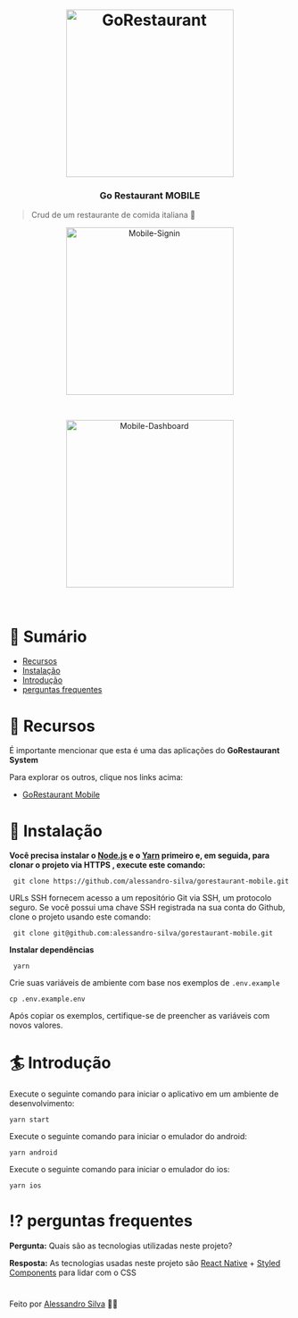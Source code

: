 <h1 align="center">
  <img alt="GoRestaurant" title="GoRestaurant" src="https://user-images.githubusercontent.com/54153011/91764365-2d474c80-eba5-11ea-94dc-59f557cab3b0.png" width="300px" />
</h1>

<h3 align="center">
  Go Restaurant MOBILE
</h3>

> Crud de um restaurante de comida italiana :fried_shrimp:

<p align="center">
  <img align="center" src="https://user-images.githubusercontent.com/54153011/91766442-97152580-eba8-11ea-9b58-b1ebd041ac22.png" alt="Mobile-Signin" height="300" border="0">
</p>
<br>
<p align="center">
  <img align="center" src="https://user-images.githubusercontent.com/54153011/91766607-d8a5d080-eba8-11ea-993b-e4d300ecca70.png" alt="Mobile-Dashboard" height="300" border="0">
</p>
<br>

# :scroll: Sumário

* [Recursos](#dart-recursos)
* [Instalação](#wrench-instalação)
* [Introdução](#surfer-introdução)
* [perguntas frequentes](#interrobang-perguntas-frequentes)

# :dart: Recursos

É importante mencionar que esta é uma das aplicações do **GoRestaurant System**

Para explorar os outros, clique nos links acima:
- [GoRestaurant Mobile](https://github.com/alessandro-silva/gorestaurant-mobile)

# :wrench: Instalação

**Você precisa instalar o [Node.js](https://nodejs.org/en/download/) e o [Yarn](https://yarnpkg.com/) primeiro e, em seguida, para clonar o projeto via HTTPS , execute este comando:**

`` git clone https://github.com/alessandro-silva/gorestaurant-mobile.git``

URLs SSH fornecem acesso a um repositório Git via SSH, um protocolo seguro. Se você possui uma chave SSH registrada na sua conta do Github, clone o projeto usando este comando:

`` git clone git@github.com:alessandro-silva/gorestaurant-mobile.git``

**Instalar dependências**

`` yarn``

Crie suas variáveis de ambiente com base nos exemplos de ```.env.example```

```cp .env.example.env```

Após copiar os exemplos, certifique-se de preencher as variáveis com novos valores.

# :surfer: Introdução

Execute o seguinte comando para iniciar o aplicativo em um ambiente de desenvolvimento:

```yarn start```

Execute o seguinte comando para iniciar o emulador do android:

```yarn android```

Execute o seguinte comando para iniciar o emulador do ios:

```yarn ios```

# :interrobang: perguntas frequentes

**Pergunta:** Quais são as tecnologias utilizadas neste projeto?

**Resposta:** As tecnologias usadas neste projeto são [React Native](https://reactnative.dev/) + [Styled Components](https://styled-components.com/) para lidar com o CSS

#

Feito por [Alessandro Silva](https://github.com/alessandro-silva) :book::leaves:
